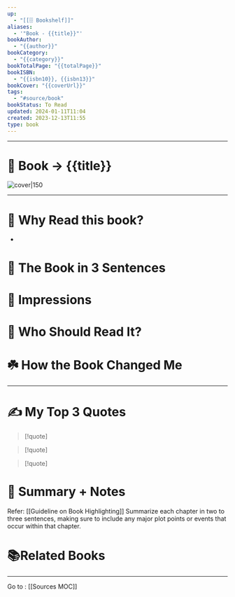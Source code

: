 ```yaml
---
up:
  - "[[🗄️ Bookshelf]]"
aliases:
  - '"Book - {{title}}"'
bookAuthor:
  - "{{author}}"
bookCategory:
  - "{{category}}"
bookTotalPage: "{{totalPage}}"
bookISBN:
  - "{{isbn10}}, {{isbn13}}"
bookCover: "{{coverUrl}}"
tags:
  - "#source/book"
bookStatus: To Read
updated: 2024-01-11T11:04
created: 2023-12-13T11:55
type: book
---
```




--- 
# 📔 Book -> {{title}}
![cover|150]({{coverUrl}})
___

# 🤔 Why Read this book?
- 

# 🚀 The Book in 3 Sentences

# 🎨 Impressions

# 👤 Who Should Read It?

# ☘️ How the Book Changed Me

---
# ✍️ My Top 3 Quotes
> [!quote]

> [!quote]

> [!quote]


# 📒 Summary + Notes
Refer: [[Guideline on Book Highlighting]]
Summarize each chapter in two to three sentences, making sure to include any major plot points or events that occur within that chapter. 

# 📚Related Books

---


Go to : [[Sources MOC]]